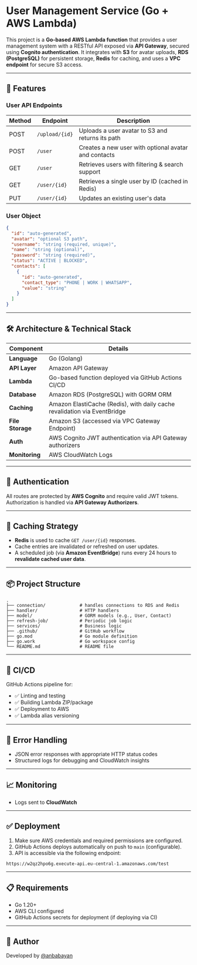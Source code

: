 # User Management Service (Go + AWS Lambda)

This project is a **Go-based AWS Lambda function** that provides a user management system with a RESTful API exposed via **API Gateway**, secured using **Cognito authentication**. It integrates with **S3** for avatar uploads, **RDS (PostgreSQL)** for persistent storage, **Redis** for caching, and uses a **VPC endpoint** for secure S3 access.

---

## 🚀 Features

### User API Endpoints

| Method | Endpoint       | Description                                  |
|--------|----------------|----------------------------------------------|
| POST   | `/upload/{id}` | Uploads a user avatar to S3 and returns its path |
| POST   | `/user`        | Creates a new user with optional avatar and contacts |
| GET    | `/user`        | Retrieves users with filtering & search support |
| GET    | `/user/{id}`   | Retrieves a single user by ID (cached in Redis) |
| PUT    | `/user/{id}`   | Updates an existing user's data              |

### User Object

```json
{
  "id": "auto-generated",
  "avatar": "optional S3 path",
  "username": "string (required, unique)",
  "name": "string (optional)",
  "password": "string (required)",
  "status": "ACTIVE | BLOCKED",
  "contacts": [
    {
      "id": "auto-generated",
      "contact_type": "PHONE | WORK | WHATSAPP",
      "value": "string"
    }
  ]
}
```

---

## 🛠️ Architecture & Technical Stack

| Component      | Details                                                     |
|----------------|-------------------------------------------------------------|
| **Language**   | Go (Golang)                                                 |
| **API Layer**  | Amazon API Gateway                                          |
| **Lambda**     | Go-based function deployed via GitHub Actions CI/CD         |
| **Database**   | Amazon RDS (PostgreSQL) with GORM ORM                       |
| **Caching**    | Amazon ElastiCache (Redis), with daily cache revalidation via EventBridge |
| **File Storage** | Amazon S3 (accessed via VPC Gateway Endpoint)               |
| **Auth**       | AWS Cognito JWT authentication via API Gateway authorizers  |
| **Monitoring** | AWS CloudWatch Logs                                         |

---

## 🔐 Authentication

All routes are protected by **AWS Cognito** and require valid JWT tokens. Authorization is handled via **API Gateway Authorizers**.

---

## 🧠 Caching Strategy

- **Redis** is used to cache `GET /user/{id}` responses.
- Cache entries are invalidated or refreshed on user updates.
- A scheduled job (via **Amazon EventBridge**) runs every 24 hours to **revalidate cached user data**.

---

## 📦 Project Structure

```
.
├── connection/             # handles connections to RDS and Redis
├── handler/                # HTTP handlers
├── model/                  # GORM models (e.g., User, Contact)
├── refresh-job/            # Periodic job logic
├── services/               # Business logic
├── .github/                # GitHub workflow
├── go.mod                  # Go module definition
├── go.work                 # Go workspace config
└── README.md               # README file
```

---

## 🚧 CI/CD

GitHub Actions pipeline for:

- ✅ Linting and testing
- ✅ Building Lambda ZIP/package
- ✅ Deployment to AWS
- ✅ Lambda alias versioning

---

## 🐞 Error Handling

- JSON error responses with appropriate HTTP status codes
- Structured logs for debugging and CloudWatch insights

---

## 📈 Monitoring

- Logs sent to **CloudWatch**

---

## ✅ Deployment

1. Make sure AWS credentials and required permissions are configured.
2. GitHub Actions deploys automatically on push to `main` (configurable).
3. API is accessible via the following endpoint:

```
https://w2qz2hpo6g.execute-api.eu-central-1.amazonaws.com/test
```

---

## 📋 Requirements

- Go 1.20+
- AWS CLI configured
- GitHub Actions secrets for deployment (if deploying via CI)

---


## 👤 Author

Developed by [@anbabayan](https://github.com/anbabayan)
